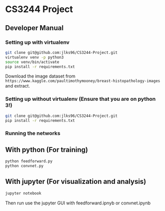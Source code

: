 # CS3244 Project

## Developer Manual
### Setting up with virtualenv
```bash
git clone git@github.com:jlks96/CS3244-Project.git
virtualenv venv -p python3
source venv/bin/activate
pip install -r requirements.txt
```

Download the image dataset from `https://www.kaggle.com/paultimothymooney/breast-histopathology-images` and extract.

### Setting up without virtualenv (Ensure that you are on python 3!)
```bash
git clone git@github.com:jlks96/CS3244-Project.git
pip install -r requirements.txt
```

### Running the networks

## With python (For training)
```bash
python feedforward.py
python convnet.py
```
## With jupyter (For visualization and analysis)
```bash
jupyter notebook 
```
Then run use the jupyter GUI with feedforward.ipnyb or convnet.ipynb